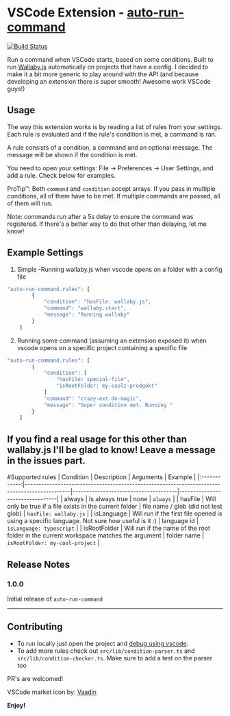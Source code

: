 # VSCode Extension - [auto-run-command](https://marketplace.visualstudio.com/items?itemName=gabrielgrinberg.auto-run-command#review-details)
[![Build Status](https://travis-ci.org/GabiGrin/vscode-auto-run-command.svg?branch=master)](https://travis-ci.org/GabiGrin/vscode-auto-run-command)

Run a command when VSCode starts, based on some conditions.
Built to run [Wallaby.js](https://marketplace.visualstudio.com/items?itemName=WallabyJs.wallaby-vscode) automatically on projects that have a config.
I decided to make it a bit more generic to play around with the API (and because developing an extension there is super smooth! Awesome work VSCode guys!)

## Usage
The way this extension works is by reading a list of rules from your settings.
Each rule is evaluated and if the rule's condition is met, a command is ran.

A rule consists of a condition, a command and an optional message. The message will be shown if the condition is met.

You need to open your settings: File -> Preferences -> User Settings, and add a rule. Check below for examples.

ProTip™: Both `command` and `condition` accept arrays. If you pass in multiple conditions, all of them have to be met. If multiple commands are passed, all of them will run.

Note: commands run after a 5s delay to ensure the command was registered. If there's a better way to do that other than delaying, let me know!

## Example Settings

1. Simple -Running wallaby.js when vscode opens on a folder with a config file
```javascript
"auto-run-command.rules": [
		{
			"condition": "hasFile: wallaby.js",
			"command": "wallaby.start",
			"message": "Running wallaby"
		}
	]
```

2. Running some command (assuming an extension exposed it) when vscode opens on a specific project containing a specific file
```javascript
"auto-run-command.rules": [
		{
			"condition": [
				"hasFile: special-file",
				"isRootFolder: my-coolz-prodgekt"
			]
			"command": "crazy-ext.do-magic",
			"message": "Super condition met. Running "
		}
	]
```

## If you find a real usage for this other than wallaby.js I'll be glad to know! Leave a message in the issues part.


#Supported rules
|   Condition  | Description                                                                                  | Arguments                            | Example                         |
|:------------:|----------------------------------------------------------------------------------------------|--------------------------------------|---------------------------------|
| always       | Is always true                                                                               | none                                 | `always`                        |
| hasFile      | Will only be true if a file exists in the current folder                                     | file name / glob (did not test glob) | `hasFile: wallaby.js`           |
| isLanguage   | Will run if the first file opened is using a specific language. Not sure how useful is it :) | language id                          | `isLanguage: typescript`        |
| isRootFolder | Will run if the name of the root folder in the current workspace matches the argument        | folder name                          | `isRootFolder: my-cool-project` |


## Release Notes

### 1.0.0

Initial release of `auto-run-command`

-----------------------------------------------------------------------------------------------------------

## Contributing

- To run locally just open the project and [debug using vscode](https://code.visualstudio.com/docs/extensions/example-hello-world).
- To add more rules check out `src/lib/condition-parser.ts` and `src/lib/condition-checker.ts`. Make sure to add a test on the parser too

PR's are welcomed!


VSCode market icon by: [Vaadin](http://www.flaticon.com/authors/vaadin)

**Enjoy!**

